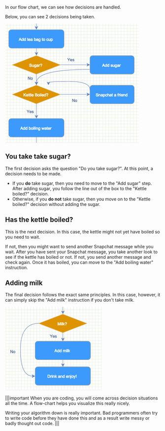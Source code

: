 In our flow chart, we can see how decisions are handled.

Below, you can see 2 decisions being taken.

![](.guides/img/decision-1.png)

## You take take sugar?
The first decision asks the question "Do you take sugar?". At this point, a decision needs to be made.

- If you **do** take sugar, then you need to move to the "Add sugar" step. After adding sugar, you follow the line out of the box to the "Kettle boiled?" decision.
- Otherwise, if you **do not** take sugar, then you move on to the "Kettle boiled?" decision without adding the sugar.

## Has the kettle boiled?
This is the next decision. In this case, the kettle might not yet have boiled so you need to wait.

If not, then you might want to send another Snapchat message while you wait. After you have sent your Snapchat message, you take another look to see if the kettle has boiled or not. If not, you send another message and check again. Once it has boiled, you can move to the "Add boiling water" instruction.

## Adding milk
The final decision follows the exact same principles. In this case, however, it can simply skip the "Add milk" instruction if you don't take milk.

![](.guides/img/decision-2.png)

|||important
When you are coding, you will come across decision situations all the time. A flow-chart helps you visualize this really nicely.

Writing your algorithm down is really important. Bad programmers often try to write code before they have done this and as a result write messy or badly thought out code.
|||

